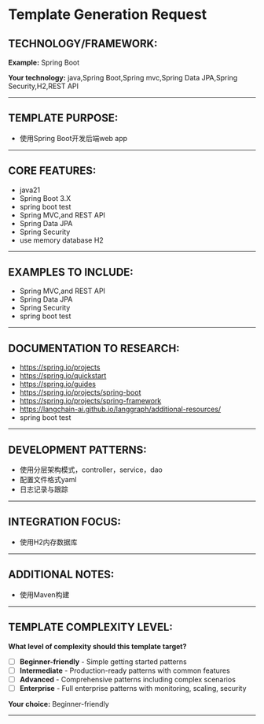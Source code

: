 # Template Generation Request

## TECHNOLOGY/FRAMEWORK:

**Example:** Spring Boot  

**Your technology:** java,Spring Boot,Spring mvc,Spring Data JPA,Spring Security,H2,REST API

---

## TEMPLATE PURPOSE:
- 使用Spring Boot开发后端web app
---

## CORE FEATURES:
- java21
- Spring Boot 3.X
- spring boot test
- Spring MVC,and REST API
- Spring Data JPA
- Spring Security
- use memory database H2


---

## EXAMPLES TO INCLUDE:
- Spring MVC,and REST API
- Spring Data JPA
- Spring Security
- spring boot test

---

## DOCUMENTATION TO RESEARCH:

- https://spring.io/projects
- https://spring.io/quickstart
- https://spring.io/guides
- https://spring.io/projects/spring-boot
- https://spring.io/projects/spring-framework
- https://langchain-ai.github.io/langgraph/additional-resources/
- spring boot test

---

## DEVELOPMENT PATTERNS:
- 使用分层架构模式，controller，service，dao
- 配置文件格式yaml
- 日志记录与跟踪

---

## INTEGRATION FOCUS:
- 使用H2内存数据库

---

## ADDITIONAL NOTES:
- 使用Maven构建

---

## TEMPLATE COMPLEXITY LEVEL:

**What level of complexity should this template target?**

- [ ] **Beginner-friendly** - Simple getting started patterns
- [ ] **Intermediate** - Production-ready patterns with common features  
- [ ] **Advanced** - Comprehensive patterns including complex scenarios
- [ ] **Enterprise** - Full enterprise patterns with monitoring, scaling, security

**Your choice:** Beginner-friendly

---
